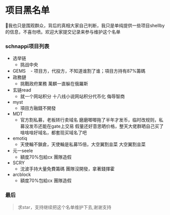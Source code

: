 # 项目黑名单

:snail:我也只是围观群众，背后的真相大家自己判断，我只是单纯提供一些项目shellby的信息，不喜勿喷。欢迎大家提交记录来参与维护这个名单


### schnappi项目列表
* 选举链
    - 挑战中央
* GEMS
    - 项目方，代投方，不知道谁割了谁；項目方持有87%籌碼
* 政務鏈
    - 挑戰政府業務	萬麒一直躲在俄羅斯
* 玄链read
    - 就一个网站积分	十八线小说网站积分代币化 侮辱智商	
* myst
    - 項目方融錢不開發
* MDT
    - 官方割私募，老板转行卖域名	磨磨唧唧拖了半年才发币，临时改规则，私募没发币还能在gate上交易 假量还好意思晒价格，整天大佬群晒自己买了啥啥啥好域名，都套现买域名了吧							
* emotiq
    - 天使輪不鎖倉，天使輪是私募15倍，大空翼割韭菜	大空翼割韭菜	
* 元一seele
    - 額度70%包給cx	團隊造假
* SCRY
    - 沈波手持大量免費籌碼	團隊沒開發，拿著錢揮霍
* arcblock
    - 額度70%包給cx	團隊造假



### 最后


> 求star，支持继续把这个名单维护下去,谢谢支持

